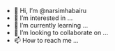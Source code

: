 - 👋 Hi, I’m @narsimhabairu
- 👀 I’m interested in ...
- 🌱 I’m currently learning ...
- 💞️ I’m looking to collaborate on ...
- 📫 How to reach me ...

<!---
narsimhabairu/narsimhabairu is a ✨ special ✨ repository because its `README.md` (this file) appears on your GitHub profile.
You can click the Preview link to take a look at your changes.
--->

